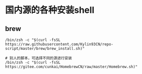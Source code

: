# 国内源的各种安装shell

## brew
```shell
/bin/zsh -c "$(curl -fsSL https://raw.githubusercontent.com/Kylin93CN/repo-script/master/brew/brew_install.sh)"
```

```shell
# 别人的脚本，可选择不同的源进行安装
/bin/zsh -c "$(curl -fsSL https://gitee.com/cunkai/HomebrewCN/raw/master/Homebrew.sh)"

```